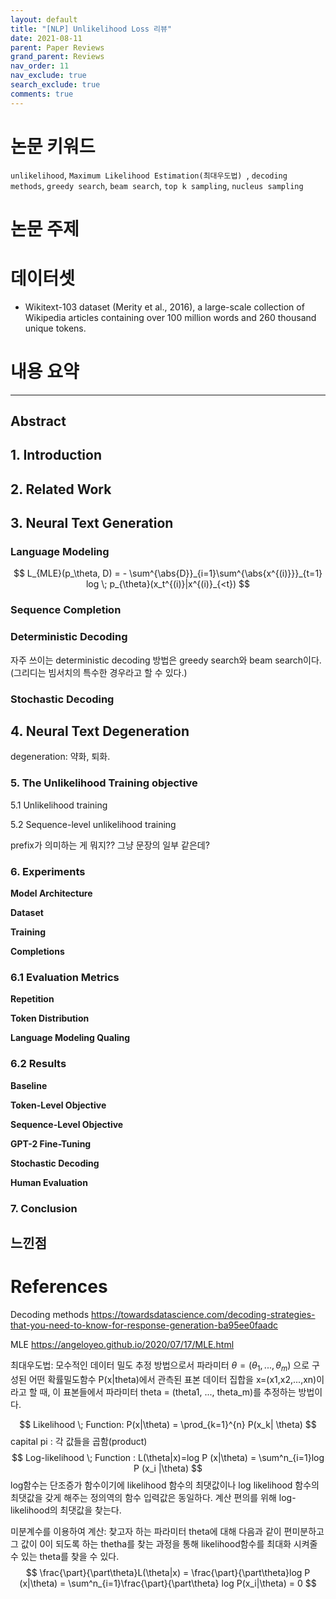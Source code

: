 ```yaml
---
layout: default
title: "[NLP] Unlikelihood Loss 리뷰"
date: 2021-08-11
parent: Paper Reviews
grand_parent: Reviews
nav_order: 11
nav_exclude: true
search_exclude: true
comments: true
---
```






# 논문 키워드

`unlikelihood`, `Maximum Likelihood Estimation(최대우도법) `, `decoding methods`, `greedy search`, `beam search`, `top k sampling`, `nucleus sampling`

# 논문 주제 





# 데이터셋

* Wikitext-103 dataset (Merity et al., 2016), a large-scale collection of
  Wikipedia articles containing over 100 million words and 260 thousand unique tokens.
  
  



# 내용 요약

---

## Abstract





## 1. Introduction





## 2. Related Work



## 3. Neural Text Generation



### Language Modeling

$$
L_{MLE}(p_\theta, D) = - \sum^{\abs{D}}_{i=1}\sum^{\abs{x^{(i)}}}_{t=1} log \; p_{\theta}(x_t^{(i)}|x^{(i)}_{<t})
$$

### Sequence Completion

### Deterministic Decoding

자주 쓰이는 deterministic decoding 방법은 greedy search와 beam search이다. (그리디는 빔서치의 특수한 경우라고 할 수 있다.)

### Stochastic Decoding





## 4. Neural Text Degeneration

degeneration: 약화, 퇴화.



### 5. The Unlikelihood Training objective

5.1 Unlikelihood training



5.2 Sequence-level unlikelihood training



prefix가 의미하는 게 뭐지?? 그냥 문장의 일부 같은데?



### 6. Experiments

**Model Architecture**

**Dataset**

**Training**

**Completions**



### 6.1 Evaluation Metrics

**Repetition**

**Token Distribution**

**Language Modeling Qualing**



### 6.2 Results

**Baseline**



**Token-Level Objective**



**Sequence-Level Objective**



**GPT-2 Fine-Tuning**



**Stochastic Decoding**



**Human Evaluation**



### 7. Conclusion





## 느낀점



# References

Decoding methods https://towardsdatascience.com/decoding-strategies-that-you-need-to-know-for-response-generation-ba95ee0faadc



MLE https://angeloyeo.github.io/2020/07/17/MLE.html

최대우도법: 모수적인 데이터 밀도 추정 방법으로서 파라미터 $\theta = (\theta_1, ..., \theta_m)$ 으로 구성된 어떤 확률밀도함수 P(x|theta)에서 관측된 표본 데이터 집합을 x=(x1,x2,...,xn)이라고 할 때, 이 표본들에서 파라미터 theta = (theta1, ..., theta_m)를 추정하는 방법이다. 


$$
Likelihood \; Function: P(x|\theta) = \prod_{k=1}^{n} P(x_k| \theta)
$$
capital pi : 각 값들을 곱함(product)
$$
Log-likelihood \; Function : L(\theta|x)=log P (x|\theta) = \sum^n_{i=1}log P (x_i |\theta)
$$
log함수는 단조증가 함수이기에  likelihood 함수의 최댓값이나 log likelihood 함수의 최댓값을 갖게 해주는 정의역의 함수 입력값은 동일하다. 계산 편의를 위해 log-likelihood의 최댓값을 찾는다.

미분계수를 이용하여 계산: 찾고자 하는 파라미터 theta에 대해 다음과 같이 편미분하고 그 값이 0이 되도록 하는 thetha를 찾는 과정을 통해 likelihood함수를 최대화 시켜줄 수 있는 theta를 찾을 수 있다. 
$$
\frac{\part}{\part\theta}L(\theta|x) = \frac{\part}{\part\theta}log P (x|\theta) = \sum^n_{i=1}\frac{\part}{\part\theta} log P(x_i|\theta) = 0
$$
